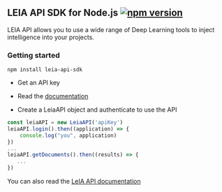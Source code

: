 
LEIA API SDK for Node.js [![npm version](https://img.shields.io/npm/v/leia-api-sdk.svg?style=flat)](https://www.npmjs.com/package/leia-api-sdk)
---

LEIA API allows you to use a wide range of Deep Learning tools to inject intelligence into your projects.

### Getting started

```npm install leia-api-sdk```

- Get an API key

- Read the [documentation](./documentation/index.html)

- Create a LeiaAPI object and authenticate to use the API

```javascript
const leiaAPI = new LeiaAPI('apiKey')
leiaAPI.login().then((application) => {
    console.log("you", application)
})
...
leiaAPI.getDocuments().then((results) => {
   ...
})
```

You can also read the [LeIA API documentation](https://api.leia.io)






